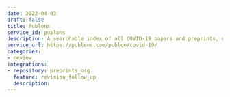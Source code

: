 ```yaml
---
date: 2022-04-03
draft: false
title: Publons
service_id: publons
description: A searchable index of all COVID-19 papers and preprints, updated daily.
service_url: https://publons.com/publon/covid-19/
categories:
- review
integrations:
- repository: preprints_org
  feature: revision_follow_up
  description:
---
```



